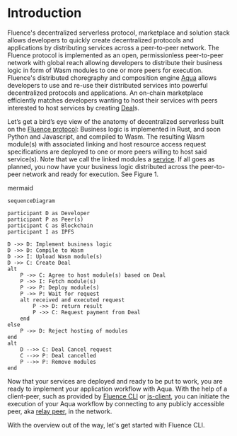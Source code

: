 # Introduction

Fluence's decentralized serverless protocol, marketplace and solution stack allows developers to quickly create decentralized protocols and applications by distributing services across a peer-to-peer network. The Fluence protocol is implemented as an open, permissionless peer-to-peer network with global reach allowing developers to distribute their business logic in form of Wasm modules to one or more peers for execution. Fluence's distributed choregraphy and composition engine [Aqua](/docs/build/glossary.md#aqua) allows developers to use and re-use their distributed services into powerful decentralized protocols and applications. An on-chain marketplace efficiently matches developers wanting to host their services with peers interested to host services by creating [Deal](/docs/build/glossary.md#deal)s.

Let’s get a bird’s eye view of the anatomy of decentralized serverless built on the [Fluence protocol](/docs/build/glossary.md#fluence-protocol):  Business logic is implemented in Rust, and soon Python and Javascript, and compiled to Wasm. The resulting Wasm module(s) with associated linking and host resource access request specifications are deployed to one or more peers willing to host said service(s). Note that we call the linked modules a [service](/docs/build/glossary.md#service). If all goes as planned, you now have your business logic distributed across the peer-to-peer network and ready for execution. See Figure 1.

mermaid
```mermaid
sequenceDiagram

participant D as Developer
participant P as Peer(s)
participant C as Blockchain
participant I as IPFS

D ->> D: Implement business logic
D ->> D: Compile to Wasm
D ->> I: Upload Wasm module(s)
D ->> C: Create Deal
alt
	P ->> C: Agree to host module(s) based on Deal
	P ->> I: Fetch module(s)
	P ->> P: Deploy module(s)
	P ->> P: Wait for request
	alt received and executed request
		P ->> D: return result
		P ->> C: Request payment from Deal
	end
else
	P ->> D: Reject hosting of modules
end
alt
	D -->> C: Deal Cancel request
	C -->> P: Deal cancelled
	P -->> P: Remove modules
end

```

Now that your services are deployed and ready to be put to work, you are ready to implement your application workflow with Aqua. With the help of a client-peer, such as provided by [Fluence CLI](https://github.com/fluencelabs/fluence-cli) or [js-client](https://github.com/fluencelabs/js-client), you can initiate the execution of your Aqua workflow by connecting to any publicly accessible peer, aka [relay peer](/docs/build/glossary.md#relay), in the network.

With the overview out of the way, let's get started with Fluence CLI.
